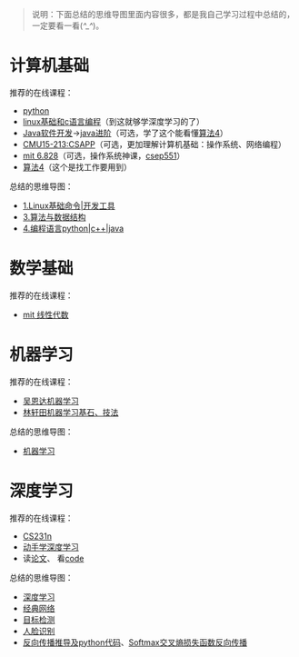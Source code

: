 > 说明：下面总结的思维导图里面内容很多，都是我自己学习过程中总结的，一定要看一看(*^_^*)。
# 计算机基础
推荐的在线课程：
* [python](http://www2.cs.arizona.edu/classes/cs110/spring17/lectures.shtml#today)
* [linux基础和c语言编程](https://www2.cs.arizona.edu/classes/cs352/spring16/NOTES-SEC2/)（到这就够学深度学习的了）
* [Java软件开发](http://www2.cs.arizona.edu/classes/cs210/fall17/index.html)->[java进阶](http://www.u.arizona.edu/~jmisurda/teaching/csc335/spring2019/index.html)（可选，学了这个能看懂[算法4](https://algs4.cs.princeton.edu/home/)）
* [CMU15-213:CSAPP](http://www.csapp.cs.cmu.edu)（可选，更加理解计算机基础：操作系统、网络编程）
* [mit 6.828](https://pdos.csail.mit.edu/6.828/2019/)（可选，操作系统神课，[csep551](https://courses.cs.washington.edu/courses/csep551/19au/notes/org.html)）
* [算法4](https://algs4.cs.princeton.edu/home/)（这个是找工作要用到）

总结的思维导图：
* [1.Linux基础命令|开发工具](https://www.processon.com/view/link/5ce225cce4b06c0492f71adc)
* [3.算法与数据结构](https://www.processon.com/view/link/5da3fb39e4b09df55010a06d)
* [4.编程语言python|c++|java](https://www.processon.com/view/link/5cf66732e4b0bc8329e833d2)

# 数学基础
推荐的在线课程：
* [mit 线性代数](http://open.163.com/newview/movie/courseintro?newurl=%2Fspecial%2Fopencourse%2Fdaishu.html)

# 机器学习
推荐的在线课程：
* [吴恩达机器学习](https://zh.coursera.org/learn/machine-learning)
* [林轩田机器学习基石、技法](http://search.bilibili.com/all?keyword=林轩田&from_source=video_tag)

总结的思维导图：
* [机器学习](https://www.processon.com/view/link/5e17ed6ae4b07db4cfb4e818)

# 深度学习
推荐的在线课程：
* [CS231n](http://cs231n.stanford.edu)
* [动手学深度学习](https://zh.gluon.ai)
* 读[论文](https://github.com/ChristosChristofidis/awesome-deep-learning)、 看[code](https://paperswithcode.com/area/computer-vision)

总结的思维导图：
* [深度学习](https://www.processon.com/view/link/5d05c7e0e4b0a64c88b5cf54)
* [经典网络](http://b2f0d0e9.wiz03.com/share/s/2OYd3F2kzALe2PHFAU1b6ql42OWQ3P1-hQtz24VyKw25EQEo)
* [目标检测](http://b2f0d0e9.wiz03.com/share/s/2OYd3F2kzALe2PHFAU1b6ql41Ry7911Q8kcA2PNiRU3iRogy)
* [人脸识别](http://b2f0d0e9.wiz03.com/share/s/2OYd3F2kzALe2PHFAU1b6ql40X2Spe266krz2Ft6F62vuFf4)
* [反向传播推导及python代码](https://blog.csdn.net/weixin_38095921/article/details/97376913)、[Softmax交叉熵损失函数反向传播](https://blog.csdn.net/weixin_38095921/article/details/97885432)


